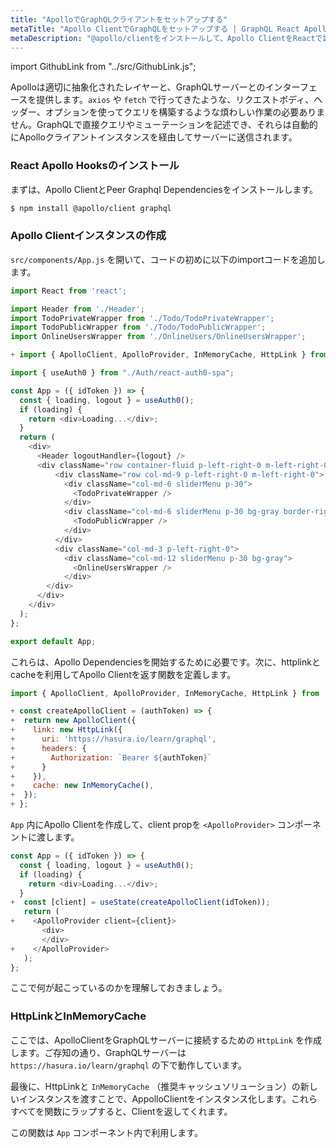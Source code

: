 ```yaml
---
title: "ApolloでGraphQLクライアントをセットアップする"
metaTitle: "Apollo ClientでGraphQLをセットアップする | GraphQL React Apollo Hooksチュートリアル"
metaDescription: "@apollo/clientをインストールして、Apollo ClientをReactで設定する方法を学習します。"
---
```


import GithubLink from "../src/GithubLink.js";

Apolloは適切に抽象化されたレイヤーと、GraphQLサーバーとのインターフェースを提供します。`axios` や `fetch` で行ってきたような、リクエストボディ、ヘッダー、オプションを使ってクエリを構築するような煩わしい作業の必要ありません。GraphQLで直接クエリやミューテーションを記述でき、それらは自動的にApolloクライアントインスタンスを経由してサーバーに送信されます。

### React Apollo Hooksのインストール

まずは、Apollo ClientとPeer Graphql Dependenciesをインストールします。

```bash
$ npm install @apollo/client graphql
```

### Apollo Clientインスタンスの作成

`src/components/App.js` を開いて、コードの初めに以下のimportコードを追加します。

<GithubLink link="https://github.com/hasura/learn-graphql/blob/master/tutorials/frontend/react-apollo-hooks/app-final/src/components/App.js" text="src/components/App.js" />

```javascript
import React from 'react';

import Header from './Header';
import TodoPrivateWrapper from './Todo/TodoPrivateWrapper';
import TodoPublicWrapper from './Todo/TodoPublicWrapper';
import OnlineUsersWrapper from './OnlineUsers/OnlineUsersWrapper';

+ import { ApolloClient, ApolloProvider, InMemoryCache, HttpLink } from '@apollo/client';

import { useAuth0 } from "./Auth/react-auth0-spa";

const App = ({ idToken }) => {
  const { loading, logout } = useAuth0();
  if (loading) {
    return <div>Loading...</div>;
  }
  return (
    <div>
      <Header logoutHandler={logout} />
      <div className="row container-fluid p-left-right-0 m-left-right-0">
          <div className="row col-md-9 p-left-right-0 m-left-right-0">
            <div className="col-md-6 sliderMenu p-30">
              <TodoPrivateWrapper />
            </div>
            <div className="col-md-6 sliderMenu p-30 bg-gray border-right">
              <TodoPublicWrapper />
            </div>
          </div>
          <div className="col-md-3 p-left-right-0">
            <div className="col-md-12 sliderMenu p-30 bg-gray">
              <OnlineUsersWrapper />
            </div>
        </div>
      </div>
    </div>
  );
};

export default App;
```

これらは、Apollo Dependenciesを開始するために必要です。次に、httplinkとcacheを利用してApollo Clientを返す関数を定義します。

```javascript
import { ApolloClient, ApolloProvider, InMemoryCache, HttpLink } from '@apollo/client';

+ const createApolloClient = (authToken) => {
+  return new ApolloClient({
+    link: new HttpLink({
+      uri: 'https://hasura.io/learn/graphql',
+      headers: {
+        Authorization: `Bearer ${authToken}`
+      }
+    }),
+    cache: new InMemoryCache(),
+  });
+ };
```

`App` 内にApollo Clientを作成して、client propを `<ApolloProvider>` コンポーネントに渡します。

```javascript
const App = ({ idToken }) => {
  const { loading, logout } = useAuth0();
  if (loading) {
    return <div>Loading...</div>;
  }
+  const [client] = useState(createApolloClient(idToken));
   return (
+    <ApolloProvider client={client}>
       <div>
       </div>
+    </ApolloProvider>
   );
};
```

ここで何が起こっているのかを理解しておきましょう。

### HttpLinkとInMemoryCache

ここでは、ApolloClientをGraphQLサーバーに接続するための `HttpLink` を作成します。ご存知の通り、GraphQLサーバーは `https://hasura.io/learn/graphql` の下で動作しています。

最後に、HttpLinkと `InMemoryCache` （推奨キャッシュソリューション）の新しいインスタンスを渡すことで、AppolloClientをインスタンス化します。これらすべてを関数にラップすると、Clientを返してくれます。

この関数は `App` コンポーネント内で利用します。

